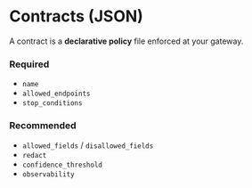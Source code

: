 # Contracts (JSON)

A contract is a **declarative policy** file enforced at your gateway.

### Required
- `name`
- `allowed_endpoints`
- `stop_conditions`

### Recommended
- `allowed_fields` / `disallowed_fields`
- `redact`
- `confidence_threshold`
- `observability`
